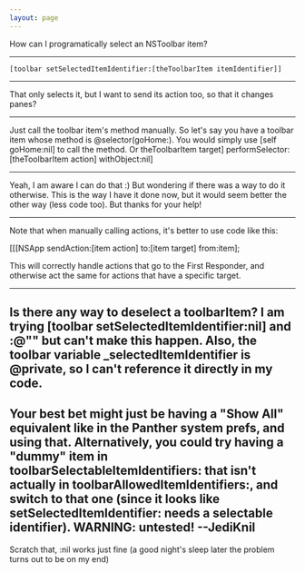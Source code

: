 ```yaml
---
layout: page
---
```


How can I programatically select an NSToolbar item?

----

    [toolbar setSelectedItemIdentifier:[theToolbarItem itemIdentifier]]

----

That only selects it, but I want to send its action too, so that it changes panes?

----

Just call the toolbar item's method manually. So let's say you have a toolbar item whose method is @selector(goHome:). You would simply use     [self goHome:nil] to call the method. Or     theToolbarItem target] performSelector:[theToolbarItem action] withObject:nil]

----

Yeah, I am aware I can do that :) But wondering if there was a way to do it otherwise. This is the way I have it done now, but it would seem better the other way (less code too). But thanks for your help!

----

Note that when manually calling actions, it's better to use code like this:
    
[[[NSApp sendAction:[item action] to:[item target] from:item];

This will correctly handle actions that go to the First Responder, and otherwise act the same for actions that have a specific target.

----
Is there any way to deselect a toolbarItem?  I am trying [toolbar setSelectedItemIdentifier:nil] and :@"" but can't make this happen.  Also, the toolbar variable _selectedItemIdentifier is @private, so I can't reference it directly in my code.
----
Your best bet might just be having a "Show All" equivalent like in the Panther system prefs, and using that. Alternatively, you could try having a "dummy" item in     toolbarSelectableItemIdentifiers: that isn't actually in     toolbarAllowedItemIdentifiers:, and switch to that one (since it looks like     setSelectedItemIdentifier: needs a selectable identifier). WARNING: untested! --JediKnil
----
Scratch that, :nil works just fine (a good night's sleep later the problem turns out to be on my end)
